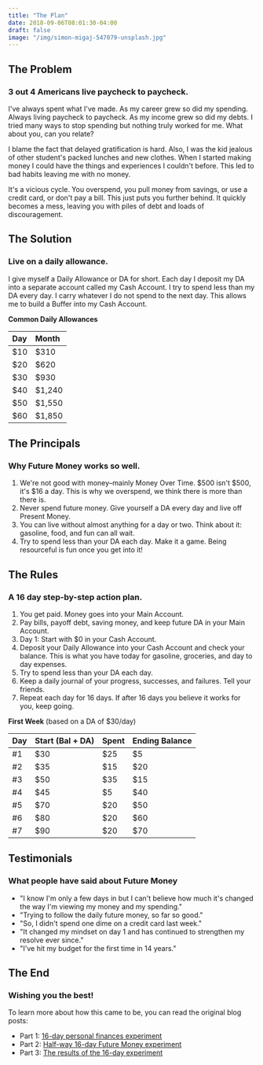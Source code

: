 ```yaml
---
title: "The Plan"
date: 2018-09-06T08:01:30-04:00
draft: false
image: "/img/simon-migaj-547079-unsplash.jpg"
---
```


## The Problem
### 3 out 4 Americans live paycheck to paycheck.

I've always spent what I've made. As my career grew so did my spending. Always living paycheck to paycheck. As my income grew so did my debts. I tried many ways to stop spending but nothing truly worked for me. What about you, can you relate?

I blame the fact that delayed gratification is hard. Also, I was the kid jealous of other student's packed lunches and new clothes. When I started making money I could have the things and experiences I couldn't before. This led to bad habits leaving me with no money.

It's a vicious cycle. You overspend, you pull money from savings, or use a credit card, or don't pay a bill. This just puts you further behind. It quickly becomes a mess, leaving you with piles of debt and loads of discouragement.

## The Solution
### Live on a daily allowance.

I give myself a Daily Allowance or DA for short. Each day I deposit my DA into a separate account called my Cash Account. I try to spend less than my DA every day. I carry whatever I do not spend to the next day. This allows me to build a Buffer into my Cash Account.

**Common Daily Allowances**

| Day | Month  |
| :-- | :----- |
| $10 | $310   |
| $20 | $620   |
| $30 | $930   |
| $40 | $1,240 |
| $50 | $1,550 |
| $60 | $1,850 |

## The Principals
### Why Future Money works so well.

1. We're not good with money–mainly Money Over Time. $500 isn't $500, it's $16 a day. This is why we overspend, we think there is more than there is.
2. Never spend future money. Give yourself a DA every day and live off Present Money.
3. You can live without almost anything for a day or two. Think about it: gasoline, food, and fun can all wait.
4. Try to spend less than your DA each day. Make it a game. Being resourceful is fun once you get into it!

## The Rules
### A 16 day step-by-step action plan.

1. You get paid. Money goes into your Main Account.
2. Pay bills, payoff debt, saving money, and keep future DA in your Main Account.
3. Day 1: Start with $0 in your Cash Account.
4. Deposit your Daily Allowance into your Cash Account and check your balance. This is what you have today for gasoline, groceries, and day to day expenses.
5. Try to spend less than your DA each day.
6. Keep a daily journal of your progress, successes, and failures. Tell your friends.
7. Repeat each day for 16 days. If after 16 days you believe it works for you, keep going.

**First Week** (based on a DA of $30/day)

| Day | Start (Bal + DA) | Spent | Ending Balance |
| :-- | :--------------- | :---- | :------------- |
| #1  | $30              | $25   | $5             |
| #2  | $35              | $15   | $20            |
| #3  | $50              | $35   | $15            |
| #4  | $45              | $5    | $40            |
| #5  | $70              | $20   | $50            |
| #6  | $80              | $20   | $60            |
| #7  | $90              | $20   | $70            |

## Testimonials
### What people have said about Future Money

- "I know I'm only a few days in but I can't believe how much it's changed the way I'm viewing my money and my spending."
- "Trying to follow the daily future money, so far so good."
- "So, I didn't spend one dime on a credit card last week."
- "It changed my mindset on day 1 and has continued to strengthen my resolve ever since."
- "I've hit my budget for the first time in 14 years."

## The End
### Wishing you the best!

To learn more about how this came to be, you can read the original blog posts:

- Part 1: [16-day personal finances experiment](/post/16-day-personal-finances-experiment/)
- Part 2: [Half-way 16-day Future Money experiment](/post/half-way-16-day-future-money-experiment/)
- Part 3: [The results of the 16-day experiment](/post/the-results-of-the-16-day-experiment/)
